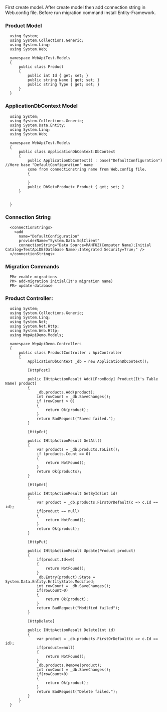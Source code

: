 First create model. After create model then add connection string in Web.config file. Before run migration command install Entity-Framework.

### Product Model

      using System;
      using System.Collections.Generic;
      using System.Linq;
      using System.Web;

      namespace WebApiTest.Models
      {
          public class Product
          {
              public int Id { get; set; }
              public string Name { get; set; }
              public string Type { get; set; }
          }
      }


### ApplicationDbContext Model

      using System;
      using System.Collections.Generic;
      using System.Data.Entity;
      using System.Linq;
      using System.Web;

      namespace WebApiTest.Models
      {
          public class ApplicationDbContext:DbContext
          {
              public ApplicationDbContext() : base("DefaultConfiguration") //Here base "DefaultConfiguration" name 
              come from connectionstring name from Web.config file. 
              {

              }
              public DbSet<Product> Product { get; set; }
          }


      }


### Connection String

      <connectionStrings>  
        <add
          name="DefaultConfiguration"
          providerName="System.Data.SqlClient"
          connectionString="Data Source=MAHFUZ(Computer Name);Initial Catalog=TestApiDB(Database Name);Integrated Security=True;" />
      </connectionStrings>


### Migration Commands

      PM> enable-migrations
      PM> add-migration initial(It's migration name)
      PM> update-database




### Product Controller:

      using System;
      using System.Collections.Generic;
      using System.Linq;
      using System.Net;
      using System.Net.Http;
      using System.Web.Http;
      using WepApiDemo.Models;

      namespace WepApiDemo.Controllers
      {
          public class ProductController : ApiController
          {
              ApplicationDbContext _db = new ApplicationDbContext();

              [HttpPost]

              public IHttpActionResult Add([FromBody] Product(It's Table Name) product)
              {
                  _db.products.Add(product);
                  int rowCount = _db.SaveChanges();
                  if (rowCount > 0)
                  {
                      return Ok(product);
                  }
                  return BadRequest("Saved failed.");
              }

              [HttpGet]

              public IHttpActionResult GetAll()
              {
                  var products = _db.products.ToList();
                  if (products.Count == 0)
                  {
                      return NotFound();
                  }
                  return Ok(products);
              }

              [HttpGet]

              public IHttpActionResult GetById(int id)
              {
                  var product = _db.products.FirstOrDefault(c => c.Id == id);
                  if(product == null)
                  {
                      return NotFound();
                  }
                  return Ok(product);
              }

              [HttpPut]

              public IHttpActionResult Update(Product product)
              {
                  if(product.Id<=0)
                  {
                      return NotFound();
                  }
                  _db.Entry(product).State = System.Data.Entity.EntityState.Modified;
                  int rowCount = _db.SaveChanges();
                  if(rowCount>0)
                  {
                      return Ok(product);
                  }
                  return BadRequest("Modified failed");
              }

              [HttpDelete]

              public IHttpActionResult Delete(int id)
              {
                  var product = _db.products.FirstOrDefault(c => c.Id == id);
                  if(product==null)
                  {
                      return NotFound();
                  }
                  _db.products.Remove(product);
                  int rowCount = _db.SaveChanges();
                  if(rowCount>0)
                  {
                      return Ok(product);
                  }
                  return BadRequest("Delete failed.");
              }
          }
      }
